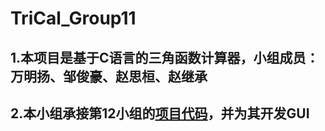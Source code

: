 # TriCal_Group11
## 1.本项目是基于C语言的三角函数计算器，小组成员：万明扬、邹俊豪、赵思桓、赵继承
## 2.本小组承接第12小组的[项目代码](https://github.com/tars1111/SE_calculator)，并为其开发GUI
